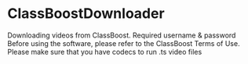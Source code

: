 # ClassBoostDownloader
Downloading videos from ClassBoost. Required username &amp; password
<br>
Before using the software, please refer to the ClassBoost Terms of Use.
<br>
Please make sure that you have codecs to run .ts video files